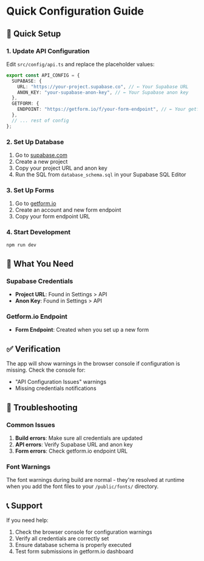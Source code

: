 # Quick Configuration Guide

## 🚀 Quick Setup

### 1. Update API Configuration

Edit `src/config/api.ts` and replace the placeholder values:

```typescript
export const API_CONFIG = {
  SUPABASE: {
    URL: "https://your-project.supabase.co", // ← Your Supabase URL
    ANON_KEY: "your-supabase-anon-key", // ← Your Supabase anon key
  },
  GETFORM: {
    ENDPOINT: "https://getform.io/f/your-form-endpoint", // ← Your getform.io endpoint
  },
  // ... rest of config
};
```

### 2. Set Up Database

1. Go to [supabase.com](https://supabase.com)
2. Create a new project
3. Copy your project URL and anon key
4. Run the SQL from `database_schema.sql` in your Supabase SQL Editor

### 3. Set Up Forms

1. Go to [getform.io](https://getform.io)
2. Create an account and new form endpoint
3. Copy your form endpoint URL

### 4. Start Development

```bash
npm run dev
```

## 📝 What You Need

### Supabase Credentials

- **Project URL**: Found in Settings > API
- **Anon Key**: Found in Settings > API

### Getform.io Endpoint

- **Form Endpoint**: Created when you set up a new form

## ✅ Verification

The app will show warnings in the browser console if configuration is missing. Check the console for:

- "API Configuration Issues" warnings
- Missing credentials notifications

## 🔧 Troubleshooting

### Common Issues

1. **Build errors**: Make sure all credentials are updated
2. **API errors**: Verify Supabase URL and anon key
3. **Form errors**: Check getform.io endpoint URL

### Font Warnings

The font warnings during build are normal - they're resolved at runtime when you add the font files to your `/public/fonts/` directory.

## 📞 Support

If you need help:

1. Check the browser console for configuration warnings
2. Verify all credentials are correctly set
3. Ensure database schema is properly executed
4. Test form submissions in getform.io dashboard

